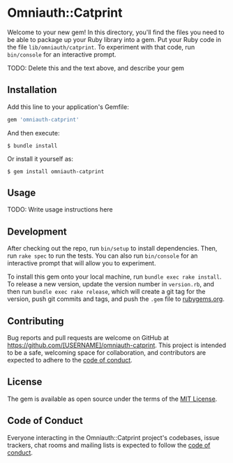 # Omniauth::Catprint

Welcome to your new gem! In this directory, you'll find the files you need to be able to package up your Ruby library into a gem. Put your Ruby code in the file `lib/omniauth/catprint`. To experiment with that code, run `bin/console` for an interactive prompt.

TODO: Delete this and the text above, and describe your gem

## Installation

Add this line to your application's Gemfile:

```ruby
gem 'omniauth-catprint'
```

And then execute:

    $ bundle install

Or install it yourself as:

    $ gem install omniauth-catprint

## Usage

TODO: Write usage instructions here

## Development

After checking out the repo, run `bin/setup` to install dependencies. Then, run `rake spec` to run the tests. You can also run `bin/console` for an interactive prompt that will allow you to experiment.

To install this gem onto your local machine, run `bundle exec rake install`. To release a new version, update the version number in `version.rb`, and then run `bundle exec rake release`, which will create a git tag for the version, push git commits and tags, and push the `.gem` file to [rubygems.org](https://rubygems.org).

## Contributing

Bug reports and pull requests are welcome on GitHub at https://github.com/[USERNAME]/omniauth-catprint. This project is intended to be a safe, welcoming space for collaboration, and contributors are expected to adhere to the [code of conduct](https://github.com/[USERNAME]/omniauth-catprint/blob/master/CODE_OF_CONDUCT.md).


## License

The gem is available as open source under the terms of the [MIT License](https://opensource.org/licenses/MIT).

## Code of Conduct

Everyone interacting in the Omniauth::Catprint project's codebases, issue trackers, chat rooms and mailing lists is expected to follow the [code of conduct](https://github.com/[USERNAME]/omniauth-catprint/blob/master/CODE_OF_CONDUCT.md).
